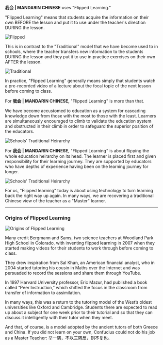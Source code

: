 **我会 | MANDARIN CHINESE** uses "Flipped Learning."

"Flipped Learning" means that students acquire the information on their own BEFORE the lesson and put it to use under the teacher's direction DURING the lesson.

![Flipped](http://dulwich-hk-public.oss-cn-hongkong.aliyuncs.com/help.images/flipped.png)

This is in contrast to the "Traditional" model that we have become used to in schools, where the teacher transfers new information to the students DURING the lesson and they put it to use in practice exercises on their own AFTER the lesson.

![Traditional](http://dulwich-hk-public.oss-cn-hongkong.aliyuncs.com/help.images/traditional.png)

In practice, "Flipped Learning" generally means simply that students watch a pre-recorded video of a lecture about the focal topic of the next lesson before coming to class.

For **我会 | MANDARIN CHINESE**, "Flipped Learning" is more than that. 

We have become accustomed to education as a system for cascading knowledge down from those with the most to those with the least. Learners are simultaneously encouraged to climb to validate the education system and obstructed in their climb in order to safeguard the superior position of the educators.

![Schools' Traditional Heirarchy](http://dulwich-hk-public.oss-cn-hongkong.aliyuncs.com/help.images/schoolTraditional.png)

For **我会 | MANDARIN CHINESE**, "Flipped Learning" is about flipping the whole education heirarchy on its head. The learner is placed first and given responsibility for their learning journey. They are supported by educators who have depths of experience having been on the learning journey for longer.

![Schools' Traditional Heirarchy](http://dulwich-hk-public.oss-cn-hongkong.aliyuncs.com/help.images/schoolFlipped.png)

For us, "Flipped learning" today is about using technology to turn learning back the right way up again.  In many ways, we are recovering a traditional Chinese view of the teacher as a "Master" learner.

---

### Origins of Flipped Learning

![Origins of Flipped Learning](http://dulwich-hk-public.oss-cn-hongkong.aliyuncs.com/help.images/flippedLearning.png)

Many credit Bergmann and Sams, two science teachers at Woodland Park High School in Colorado, with inventing flipped learning in 2007 when they started making videos for their students to work through before coming to class.

They drew inspiration from Sal Khan, an American financial analyst, who in 2004 started tutoring his cousin in Maths over the Internet and was persuaded to record the sessions and share them through YouTube.

In 1997 Harvard University professor, Eric Mazur, had published a book called “Peer Instruction,” which shifted the focus in the classroom from transfer of information to assimilation.

In many ways, this was a return to the tutoring model of the West’s oldest universities like Oxford and Cambridge.  Students there are expected to read up about a subject for one week prior to their tutorial and so that they can discuss it intelligently with their tutor when they meet.

And that, of course, is a model adopted by the ancient tutors of both Greece and China.  If you did not learn on your own, Confucius could not do his job as a Master Teacher: 举一隅，不以三隅反，则不复也。
